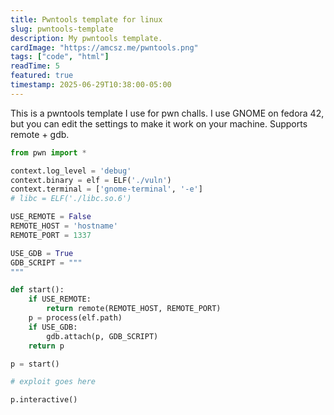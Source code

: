 ```yaml
---
title: Pwntools template for linux
slug: pwntools-template
description: My pwntools template.
cardImage: "https://amcsz.me/pwntools.png"
tags: ["code", "html"]
readTime: 5
featured: true
timestamp: 2025-06-29T10:38:00-05:00
---
```

This is a pwntools template I use for pwn challs. I use GNOME on fedora 42, but you can edit the settings to make it work on your machine. Supports remote + gdb.
```python
from pwn import *

context.log_level = 'debug'
context.binary = elf = ELF('./vuln')
context.terminal = ['gnome-terminal', '-e']
# libc = ELF('./libc.so.6')

USE_REMOTE = False
REMOTE_HOST = 'hostname'
REMOTE_PORT = 1337

USE_GDB = True
GDB_SCRIPT = """
"""

def start():
    if USE_REMOTE:
        return remote(REMOTE_HOST, REMOTE_PORT)
    p = process(elf.path)
    if USE_GDB:
        gdb.attach(p, GDB_SCRIPT)
    return p

p = start()

# exploit goes here

p.interactive()
```